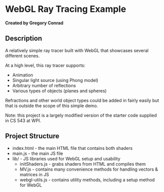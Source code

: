 # WebGL Ray Tracing Example
**Created by Gregory Conrad**

## Description
A relatively simple ray tracer built with WebGL that showcases several different scenes.

At a high level, this ray tracer supports:
- Animation
- Singular light source (using Phong model)
- Arbitrary number of reflections
- Various types of objects (planes and spheres)

Refractions and other world object types could be added in fairly easily but that is outside the scope of this simple demo.

Note: this project is a largely modified version of the starter code supplied in CS 543 at WPI.

## Project Structure
- index.html - the main HTML file that contains both shaders
- main.js - the main JS file
- lib/ - JS libraries used for WebGL setup and usability
  - initShaders.js - grabs shaders from HTML and compiles them
  - MV.js - contains many convenience methods for handling vectors & matrices in JS
  - webgl-utils.js - contains utility methods, including a setup method for WebGL